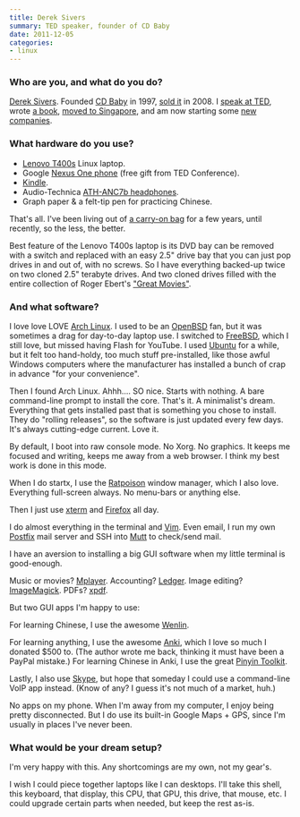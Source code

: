 ```yaml
---
title: Derek Sivers
summary: TED speaker, founder of CD Baby
date: 2011-12-05
categories:
- linux
---
```


### Who are you, and what do you do?

[Derek Sivers](http://sivers.org/ "Derek's website"). Founded [CD Baby](http://cdbaby.com/ "An online music store.") in 1997, [sold it](http://sivers.org/trust "Derek's post on selling CD Baby.") in 2008. I [speak at TED](http://www.ted.com/speakers/derek_sivers.html "Derek's TED speaker page."), wrote [a book](http://sivers.org/a "Derek's book page."), [moved to Singapore](http://sivers.org/singapore "Derek's post on moving to Singapore."), and am now starting some [new](http://50pop.com/ "The 50pop site.") [companies](http://woodegg.com/ "The Wood Egg site.").

### What hardware do you use?

* [Lenovo T400s][thinkpad-t400s] Linux laptop.
* Google [Nexus One phone][nexus-one] (free gift from TED Conference).
* [Kindle][].
* Audio-Technica [ATH-ANC7b headphones][ath-anc7b].
* Graph paper & a felt-tip pen for practicing Chinese.

That's all. I've been living out of [a carry-on bag][tri-star] for a few years, until recently, so the less, the better.

Best feature of the Lenovo T400s laptop is its DVD bay can be removed with a switch and replaced with an easy 2.5" drive bay that you can just pop drives in and out of, with no screws. So I have everything backed-up twice on two cloned 2.5" terabyte drives. And two cloned drives filled with the entire collection of Roger Ebert's ["Great Movies"](http://rogerebert.suntimes.com/apps/pbcs.dll/section?category=greatmovies_fulllist "Robert Ebert's 'Great Movies' list.").

### And what software?

I love love LOVE [Arch Linux][arch-linux]. I used to be an [OpenBSD][] fan, but it was sometimes a drag for day-to-day laptop use. I switched to [FreeBSD][], which I still love, but missed having Flash for YouTube. I used [Ubuntu][] for a while, but it felt too hand-holdy, too much stuff pre-installed, like those awful Windows computers where the manufacturer has installed a bunch of crap in advance "for your convenience".

Then I found Arch Linux. Ahhh.... SO nice. Starts with nothing. A bare command-line prompt to install the core. That's it. A minimalist's dream. Everything that gets installed past that is something you chose to install. They do "rolling releases", so the software is just updated every few days. It's always cutting-edge current. Love it.

By default, I boot into raw console mode. No Xorg. No graphics. It keeps me focused and writing, keeps me away from a web browser. I think my best work is done in this mode.

When I do startx, I use the [Ratpoison][] window manager, which I also love. Everything full-screen always. No menu-bars or anything else.

Then I just use [xterm][] and [Firefox][] all day.

I do almost everything in the terminal and [Vim][]. Even email, I run my own [Postfix][] mail server and SSH into [Mutt][] to check/send mail.

I have an aversion to installing a big GUI software when my little terminal is good-enough.

Music or movies? [Mplayer][]. 
Accounting? [Ledger][]. 
Image editing? [ImageMagick][]. 
PDFs? [xpdf][].

But two GUI apps I'm happy to use:

For learning Chinese, I use the awesome [Wenlin][].

For learning anything, I use the awesome [Anki][], which I love so much I donated $500 to. (The author wrote me back, thinking it must have been a PayPal mistake.) For learning Chinese in Anki, I use the great [Pinyin Toolkit][pinyin-tooklit].

Lastly, I also use [Skype][], but hope that someday I could use a command-line VoIP app instead. (Know of any? I guess it's not much of a market, huh.)

No apps on my phone. When I'm away from my computer, I enjoy being pretty disconnected. But I do use its built-in Google Maps + GPS, since I'm usually in places I've never been.

### What would be your dream setup?

I'm very happy with this. Any shortcomings are my own, not my gear's.

I wish I could piece together laptops like I can desktops. I'll take this shell, this keyboard, that display, this CPU, that GPU, this drive, that mouse, etc. I could upgrade certain parts when needed, but keep the rest as-is.

[anki]: https://apps.ankiweb.net/ "A flash-card based learning tool."
[arch-linux]: https://archlinux.org/ "A Linux distro."
[ath-anc7b]: http://web.archive.org/web/20230502141622/https://www.audio-technica.com/en-us/ath-anc7b "Noise-cancelling headphones."
[firefox]: https://www.mozilla.org/en-US/firefox/new/ "A cross-platform open-source web browser."
[freebsd]: https://www.freebsd.org/ "An open source operating system."
[imagemagick]: http://www.imagemagick.org/script/index.php "Image editing and converting software."
[kindle]: http://web.archive.org/web/20230315012831/http://www.amazon.com/Kindle-Ereader-ebook-reader/dp/B007HCCNJU/ "A digital book reader."
[ledger]: https://ledger-cli.org/ "A command-line accounting system."
[mplayer]: http://www.mplayerhq.hu/ "Movie viewing software."
[mutt]: http://www.mutt.org/ "A command-line email client."
[nexus-one]: https://en.wikipedia.org/wiki/Nexus_One "An Android-based smartphone."
[openbsd]: http://www.openbsd.org/ "An open-source operating system emphasising security and cryptography."
[pinyin-tooklit]: http://batterseapower.github.io/pinyin-toolkit/ "A plugin for Anki that helps with learning Chinese."
[postfix]: http://www.postfix.org/ "Mail server software."
[ratpoison]: http://www.nongnu.org/ratpoison/ "A window manager for X"
[skype]: https://www.skype.com/en/ "Voice and video chat software."
[thinkpad-t400s]: https://www.cnet.com/reviews/lenovo-thinkpad-t400s-review/ "A thin 14 inch PC laptop."
[tri-star]: http://transportr.io/redirect/6ba9a7f5-f02b-4f90-8f23-be94271c037d "A carry-on bag."
[ubuntu]: https://ubuntu.com/ "A Unix distribution."
[vim]: https://www.vim.org/ "A command-line text editor."
[wenlin]: http://www.wenlin.com/ "Software to help you learn Chinese."
[xpdf]: http://www.xpdfreader.com/about.html "An open source PDF viewer."
[xterm]: https://en.wikipedia.org/wiki/Xterm "Terminal software for the X Window System."
